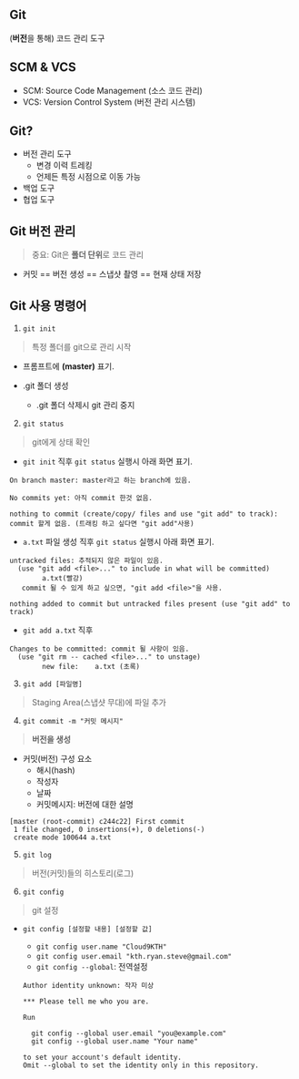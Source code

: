 ## Git 

(**버전**을 통해) 코드 관리 도구



## SCM & VCS

- SCM: Source Code Management (소스 코드 관리)
- VCS: Version Control System (버전 관리 시스템)



## Git?

- 버전 관리 도구
  - 변경 이력 트레킹
  - 언제든 특정 시점으로 이동 가능
- 백업 도구
- 협업 도구



## Git 버전 관리

> 중요: Git은 **폴더 단위**로 코드 관리

- 커밋 == 버전 생성 == 스냅샷 촬영 == 현재 상태 저장



## Git 사용 명령어

1. `git init`

> 특정 폴더를 git으로 관리 시작

* 프롬프트에 **(master)** 표기.

* .git 폴더 생성

  * .git 폴더 삭제시 git 관리 중지

    

2. `git status`

> git에게 상태 확인

- `git init` 직후 `git status` 실행시 아래 화면 표기.

```
On branch master: master라고 하는 branch에 있음.

No commits yet: 아직 commit 한것 없음.

nothing to commit (create/copy/ files and use "git add" to track): commit 할게 없음. (트래킹 하고 싶다면 "git add"사용)
```

- `a.txt` 파일 생성 직후 `git status` 실행시 아래 화면 표기.

```
untracked files: 추적되지 않은 파일이 있음.
  (use "git add <file>..." to include in what will be committed)
        a.txt(빨강)
   commit 될 수 있게 하고 싶으면, "git add <file>"을 사용.

nothing added to commit but untracked files present (use "git add" to track)
```

- `git add a.txt` 직후

```
Changes to be committed: commit 될 사항이 있음.
  (use "git rm -- cached <file>..." to unstage)
        new file:    a.txt (초록)
```



3. `git add [파일명]`

> Staging Area(스냅샷 무대)에 파일 추가



4. `git commit -m "커밋 메시지"`

> **버전을 생성**

- 커밋(버전) 구성 요소
  - 해시(hash)
  - 작성자
  - 날짜
  - 커밋메시지: 버전에 대한 설명

```
[master (root-commit) c244c22] First commit
 1 file changed, 0 insertions(+), 0 deletions(-)
 create mode 100644 a.txt
```



5. `git log`

> 버전(커밋)들의 히스토리(로그)



6. `git config`

> git 설정

- `git config [설정할 내용] [설정할 값]`

  - `git config user.name "Cloud9KTH"`
  - `git config user.email "kth.ryan.steve@gmail.com"`
  - `git config --global`: 전역설정

  ```
  Author identity unknown: 작자 미상
  
  *** Please tell me who you are.
  
  Run
  
    git config --global user.email "you@example.com"
    git config --global user.name "Your name"
    
  to set your account's default identity.
  Omit --global to set the identity only in this repository.
  ```

  